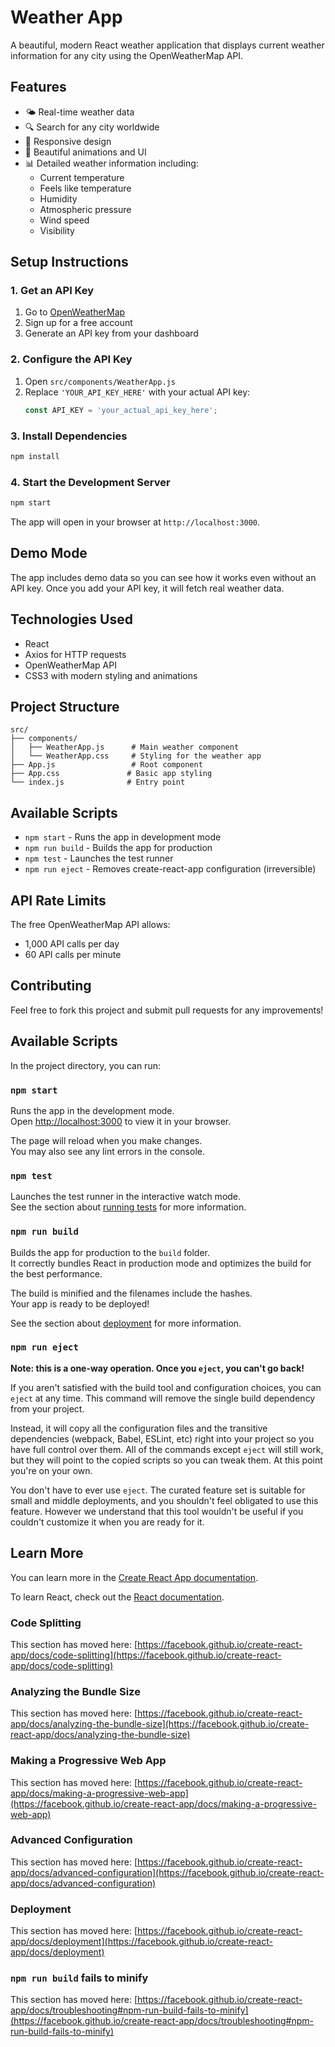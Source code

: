 # Weather App

A beautiful, modern React weather application that displays current weather information for any city using the OpenWeatherMap API.

## Features

- 🌤️ Real-time weather data
- 🔍 Search for any city worldwide
- 📱 Responsive design
- 💫 Beautiful animations and UI
- 📊 Detailed weather information including:
  - Current temperature
  - Feels like temperature
  - Humidity
  - Atmospheric pressure
  - Wind speed
  - Visibility

## Setup Instructions

### 1. Get an API Key

1. Go to [OpenWeatherMap](https://openweathermap.org/api)
2. Sign up for a free account
3. Generate an API key from your dashboard

### 2. Configure the API Key

1. Open `src/components/WeatherApp.js`
2. Replace `'YOUR_API_KEY_HERE'` with your actual API key:
   ```javascript
   const API_KEY = 'your_actual_api_key_here';
   ```

### 3. Install Dependencies

```bash
npm install
```

### 4. Start the Development Server

```bash
npm start
```

The app will open in your browser at `http://localhost:3000`.

## Demo Mode

The app includes demo data so you can see how it works even without an API key. Once you add your API key, it will fetch real weather data.

## Technologies Used

- React
- Axios for HTTP requests
- OpenWeatherMap API
- CSS3 with modern styling and animations

## Project Structure

```
src/
├── components/
│   ├── WeatherApp.js      # Main weather component
│   └── WeatherApp.css     # Styling for the weather app
├── App.js                 # Root component
├── App.css               # Basic app styling
└── index.js              # Entry point
```

## Available Scripts

- `npm start` - Runs the app in development mode
- `npm run build` - Builds the app for production
- `npm test` - Launches the test runner
- `npm run eject` - Removes create-react-app configuration (irreversible)

## API Rate Limits

The free OpenWeatherMap API allows:
- 1,000 API calls per day
- 60 API calls per minute

## Contributing

Feel free to fork this project and submit pull requests for any improvements!

## Available Scripts

In the project directory, you can run:

### `npm start`

Runs the app in the development mode.\
Open [http://localhost:3000](http://localhost:3000) to view it in your browser.

The page will reload when you make changes.\
You may also see any lint errors in the console.

### `npm test`

Launches the test runner in the interactive watch mode.\
See the section about [running tests](https://facebook.github.io/create-react-app/docs/running-tests) for more information.

### `npm run build`

Builds the app for production to the `build` folder.\
It correctly bundles React in production mode and optimizes the build for the best performance.

The build is minified and the filenames include the hashes.\
Your app is ready to be deployed!

See the section about [deployment](https://facebook.github.io/create-react-app/docs/deployment) for more information.

### `npm run eject`

**Note: this is a one-way operation. Once you `eject`, you can't go back!**

If you aren't satisfied with the build tool and configuration choices, you can `eject` at any time. This command will remove the single build dependency from your project.

Instead, it will copy all the configuration files and the transitive dependencies (webpack, Babel, ESLint, etc) right into your project so you have full control over them. All of the commands except `eject` will still work, but they will point to the copied scripts so you can tweak them. At this point you're on your own.

You don't have to ever use `eject`. The curated feature set is suitable for small and middle deployments, and you shouldn't feel obligated to use this feature. However we understand that this tool wouldn't be useful if you couldn't customize it when you are ready for it.

## Learn More

You can learn more in the [Create React App documentation](https://facebook.github.io/create-react-app/docs/getting-started).

To learn React, check out the [React documentation](https://reactjs.org/).

### Code Splitting

This section has moved here: [https://facebook.github.io/create-react-app/docs/code-splitting](https://facebook.github.io/create-react-app/docs/code-splitting)

### Analyzing the Bundle Size

This section has moved here: [https://facebook.github.io/create-react-app/docs/analyzing-the-bundle-size](https://facebook.github.io/create-react-app/docs/analyzing-the-bundle-size)

### Making a Progressive Web App

This section has moved here: [https://facebook.github.io/create-react-app/docs/making-a-progressive-web-app](https://facebook.github.io/create-react-app/docs/making-a-progressive-web-app)

### Advanced Configuration

This section has moved here: [https://facebook.github.io/create-react-app/docs/advanced-configuration](https://facebook.github.io/create-react-app/docs/advanced-configuration)

### Deployment

This section has moved here: [https://facebook.github.io/create-react-app/docs/deployment](https://facebook.github.io/create-react-app/docs/deployment)

### `npm run build` fails to minify

This section has moved here: [https://facebook.github.io/create-react-app/docs/troubleshooting#npm-run-build-fails-to-minify](https://facebook.github.io/create-react-app/docs/troubleshooting#npm-run-build-fails-to-minify)
